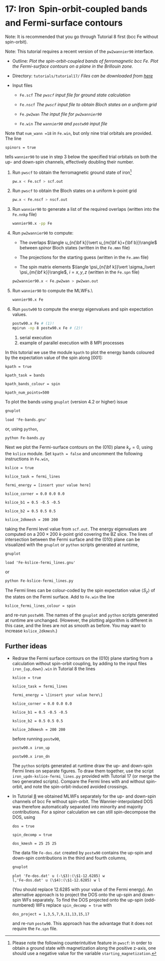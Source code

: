 # 17: Iron &#151; Spin-orbit-coupled bands and Fermi-surface contours

Note: It is recommended that you go through Tutorial 8 first (bcc Fe
without spin-orbit).

Note: This tutorial requires a recent version of the `pw2wannier90`
interface.

- Outline: *Plot the spin-orbit-coupled bands of ferromagnetic bcc Fe.
    Plot the Fermi-surface contours on a plane in the Brillouin zone.*

- Directory: `tutorials/tutorial17/` *Files can be downloaded from [here](https://github.com/wannier-developers/wannier90/tree/develop/tutorials/tutorial17)*

- Input files

    - `Fe.scf` *The `pwscf` input file for ground state
        calculation*

    - `Fe.nscf` *The `pwscf` input file to obtain Bloch
        states on a uniform grid*

    - `Fe.pw2wan` *The input file for `pw2wannier90`*

    - `Fe.win` *The `wannier90` and `postw90` input file*

Note that `num_wann =18` in `Fe.win`, but only nine trial orbitals are
provided. The line

```vi title="Input file"
spinors = true
```

tells `wannier90` to use in step 3 below the specified trial orbitals on
both the up- and down-spin channels, effectively doubling their number.

1. Run `pwscf` to obtain the ferromagnetic ground state of
    iron[^2]

    ```bash title="Terminal"
    pw.x < Fe.scf > scf.out
    ```

2. Run `pwscf` to obtain the Bloch states on a uniform
    k-point grid

    ```bash title="Terminal"
    pw.x < Fe.nscf > nscf.out
    ```

3. Run `wannier90` to generate a list of the required overlaps (written
    into the `Fe.nnkp` file)

    ```bash title="Terminal"
    wannier90.x -pp Fe
    ```

4. Run `pw2wannier90` to compute:

    - The overlaps $\langle u_{n{\bf k}}\vert u_{m{\bf
                k}+{\bf b}}\rangle$ between *spinor* Bloch states
        (written in the `Fe.mmn` file)

    - The projections for the starting guess (written in the `Fe.amn`
        file)

    - The spin matrix elements $\langle \psi_{n{\bf
                k}}\vert \sigma_i\vert \psi_{m{\bf k}}\rangle$,
        $i=x,y,z$ (written in the `Fe.spn` file)

    ```bash title="Terminal"
    pw2wannier90.x < Fe.pw2wan > pw2wan.out
    ```

5. Run `wannier90` to compute the MLWFs.\

    ```bash title="Terminal"
    wannier90.x Fe
    ```

6. Run `postw90` to compute the energy eigenvalues and spin expectation
    values.

    ```bash title="Terminal"
    postw90.x Fe # (1)! 
    mpirun -np 8 postw90.x Fe # (2)!
    ```

    1. serial execution
    2. example of parallel execution with 8 MPI processes

In this tutorial we use the module `kpath` to plot the energy bands
coloured by the expectation value of the spin along \[001\]:

```vi title="Input file"
kpath = true

kpath_task = bands

kpath_bands_colour = spin

kpath_num_points=500
```

To plot the bands using `gnuplot` (version 4.2 or higher) issue

```bash title="Terminal"
gnuplot
```

```gnuplot title="Gnuplot shell"
load 'Fe-bands.gnu'
```

or, using `python`,

```bash title="Terminal"
python Fe-bands.py
```

Next we plot the Fermi-surface contours on the (010) plane $k_y=0$,
using the `kslice` module. Set `kpath = false` and uncomment the
following instructions in `Fe.win`,

```vi title="Input file"
kslice = true

kslice_task = fermi_lines

fermi_energy = [insert your value here]

kslice_corner = 0.0 0.0 0.0

kslice_b1 = 0.5 -0.5 -0.5

kslice_b2 = 0.5 0.5 0.5

kslice_2dkmesh = 200 200
```

taking the Fermi level value from `scf.out`. The energy eigenvalues are
computed on a $200\times 200$ $k$-point grid covering the BZ slice. The
lines of intersection between the Fermi surface and the (010) plane can
be visualized with the `gnuplot` or `python` scripts generated at
runtime,

```bash title="Terminal"
gnuplot
```

```gnuplot title="Gnuplot shell"
load 'Fe-kslice-fermi_lines.gnu'
```

or

```bash title="Terminal"
python Fe-kslice-fermi_lines.py
```

The Fermi lines can be colour-coded by the spin expectation value
$\langle S_z\rangle$ of the states on the Fermi surface. Add to
`Fe.win` the line

```vi title="Input file"
kslice_fermi_lines_colour = spin
```

and re-run `postw90`. The names of the `gnuplot` and `python` scripts
generated at runtime are unchanged. (However, the plotting algorithm is
different in this case, and the lines are not as smooth as before. You
may want to increase `kslice_2dkmesh`.)

## Further ideas

- Redraw the Fermi surface contours on the (010) plane starting from a
    calculation without spin-orbit coupling, by adding to the input
    files `iron_{up,down}.win` in Tutorial 8 the lines

    ```vi title="Input file"
    kslice = true
    
    kslice_task = fermi_lines
    
    fermi_energy = \[insert your value here\]
    
    kslice_corner = 0.0 0.0 0.0
    
    kslice_b1 = 0.5 -0.5 -0.5
    
    kslice_b2 = 0.5 0.5 0.5
    
    kslice_2dkmesh = 200 200
    ```

    before running `postw90`,

    ```vi title="Input file"
    postw90.x iron_up
    
    postw90.x iron_dn
    ```

    The `python` scripts generated at runtime draw the up- and down-spin
    Fermi lines on separate figures. To draw them together, use the
    script `iron_updn-kslice-fermi_lines.py` provided with Tutorial 17
    (or merge the two generated scripts). Compare the Fermi lines with
    and without spin-orbit, and note the spin-orbit-induced avoided
    crossings.

- In Tutorial [8](tutorial_8.md#iron-spin-polarized-wfs-dos-projeced-wfs-versus-mlwfs) we obtained MLWFs separately for the up- and down-spin
    channels of bcc Fe without spin-orbit. The Wannier-interpolated DOS
    was therefore automatically separated into minority and majority
    contributions. For a spinor calculation we can still spin-decompose
    the DOS, using

    ```vi title="Input file"
    dos = true
    
    spin_decomp = true
    
    dos_kmesh = 25 25 25
    ```

    The data file `Fe-dos.dat` created by `postw90` contains the up-spin
    and down-spin contributions in the third and fourth columns,

    ```bash title="Terminal"
    gnuplot
    ```

    ```gnuplot title="Gnuplot shell"
    plot 'Fe-dos.dat' u (-\$3):(\$1-12.6285) w
    l,'Fe-dos.dat' u (\$4):(\$1-12.6285) w l
    ```

    (You should replace 12.6285 with your value of the Fermi energy). An
    alternative approach is to project the DOS onto the up-spin and
    down-spin WFs separately. To find the DOS projected onto the up-spin
    (odd-numbered) WFs replace `spin_decomp = true` with

    ```vi title="Input file"
    dos_project = 1,3,5,7,9,11,13,15,17
    ```

    and re-run `postw90`. This approach has the advantage that it does
    not require the `Fe.spn` file.

[^2]: Please note the following counterintuitive feature in `pwscf`: in order to obtain a ground state with magnetization
along the positive z-axis, one should use a negative value for the variable `starting_magnetization`.
